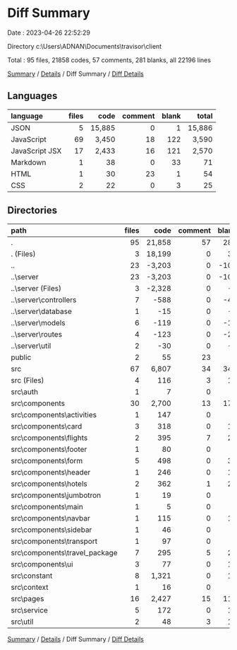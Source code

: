 # Diff Summary

Date : 2023-04-26 22:52:29

Directory c:\\Users\\ADNAN\\Documents\\travisor\\client

Total : 95 files,  21858 codes, 57 comments, 281 blanks, all 22196 lines

[Summary](results.md) / [Details](details.md) / Diff Summary / [Diff Details](diff-details.md)

## Languages
| language | files | code | comment | blank | total |
| :--- | ---: | ---: | ---: | ---: | ---: |
| JSON | 5 | 15,885 | 0 | 1 | 15,886 |
| JavaScript | 69 | 3,450 | 18 | 122 | 3,590 |
| JavaScript JSX | 17 | 2,433 | 16 | 121 | 2,570 |
| Markdown | 1 | 38 | 0 | 33 | 71 |
| HTML | 1 | 30 | 23 | 1 | 54 |
| CSS | 2 | 22 | 0 | 3 | 25 |

## Directories
| path | files | code | comment | blank | total |
| :--- | ---: | ---: | ---: | ---: | ---: |
| . | 95 | 21,858 | 57 | 281 | 22,196 |
| . (Files) | 3 | 18,199 | 0 | 35 | 18,234 |
| .. | 23 | -3,203 | 0 | -105 | -3,308 |
| ..\\server | 23 | -3,203 | 0 | -105 | -3,308 |
| ..\\server (Files) | 3 | -2,328 | 0 | -4 | -2,332 |
| ..\\server\\controllers | 7 | -588 | 0 | -49 | -637 |
| ..\\server\\database | 1 | -15 | 0 | -3 | -18 |
| ..\\server\\models | 6 | -119 | 0 | -19 | -138 |
| ..\\server\\routes | 4 | -123 | 0 | -27 | -150 |
| ..\\server\\util | 2 | -30 | 0 | -3 | -33 |
| public | 2 | 55 | 23 | 2 | 80 |
| src | 67 | 6,807 | 34 | 349 | 7,190 |
| src (Files) | 4 | 116 | 3 | 13 | 132 |
| src\\auth | 1 | 7 | 0 | 2 | 9 |
| src\\components | 30 | 2,700 | 13 | 174 | 2,887 |
| src\\components\\activities | 1 | 147 | 0 | 8 | 155 |
| src\\components\\card | 3 | 318 | 0 | 14 | 332 |
| src\\components\\flights | 2 | 395 | 7 | 22 | 424 |
| src\\components\\footer | 1 | 80 | 0 | 4 | 84 |
| src\\components\\form | 5 | 498 | 0 | 30 | 528 |
| src\\components\\header | 1 | 246 | 0 | 15 | 261 |
| src\\components\\hotels | 2 | 362 | 1 | 20 | 383 |
| src\\components\\jumbotron | 1 | 19 | 0 | 6 | 25 |
| src\\components\\main | 1 | 5 | 0 | 3 | 8 |
| src\\components\\navbar | 1 | 115 | 0 | 11 | 126 |
| src\\components\\sidebar | 1 | 46 | 0 | 4 | 50 |
| src\\components\\transport | 1 | 97 | 0 | 4 | 101 |
| src\\components\\travel_package | 7 | 295 | 5 | 22 | 322 |
| src\\components\\ui | 3 | 77 | 0 | 11 | 88 |
| src\\constant | 8 | 1,321 | 0 | 17 | 1,338 |
| src\\context | 1 | 16 | 0 | 4 | 20 |
| src\\pages | 16 | 2,427 | 15 | 118 | 2,560 |
| src\\service | 5 | 172 | 0 | 11 | 183 |
| src\\util | 2 | 48 | 3 | 10 | 61 |

[Summary](results.md) / [Details](details.md) / Diff Summary / [Diff Details](diff-details.md)